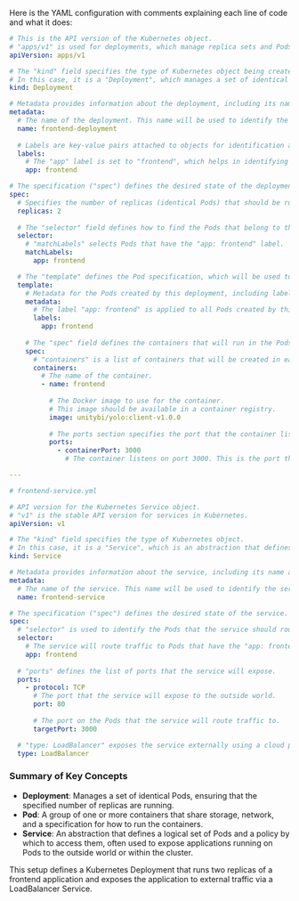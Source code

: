 Here is the YAML configuration with comments explaining each line of code and what it does:

```yaml
# This is the API version of the Kubernetes object. 
# "apps/v1" is used for deployments, which manage replica sets and Pods.
apiVersion: apps/v1

# The "kind" field specifies the type of Kubernetes object being created.
# In this case, it is a "Deployment", which manages a set of identical Pods.
kind: Deployment

# Metadata provides information about the deployment, including its name and labels.
metadata:
  # The name of the deployment. This name will be used to identify the deployment.
  name: frontend-deployment
  
  # Labels are key-value pairs attached to objects for identification and grouping.
  labels:
    # The "app" label is set to "frontend", which helps in identifying and selecting this deployment.
    app: frontend

# The specification ("spec") defines the desired state of the deployment.
spec:
  # Specifies the number of replicas (identical Pods) that should be running at all times.
  replicas: 2
  
  # The "selector" field defines how to find the Pods that belong to this deployment.
  selector:
    # "matchLabels" selects Pods that have the "app: frontend" label.
    matchLabels:
      app: frontend

  # The "template" defines the Pod specification, which will be used to create the Pods.
  template:
    # Metadata for the Pods created by this deployment, including labels.
    metadata:
      # The label "app: frontend" is applied to all Pods created by this deployment.
      labels:
        app: frontend
    
    # The "spec" field defines the containers that will run in the Pods.
    spec:
      # "containers" is a list of containers that will be created in each Pod.
      containers:
        # The name of the container.
        - name: frontend
        
          # The Docker image to use for the container. 
          # This image should be available in a container registry.
          image: unitybi/yolo:client-v1.0.0
          
          # The ports section specifies the port that the container listens on.
          ports:
            - containerPort: 3000
              # The container listens on port 3000. This is the port that will be exposed to other services in the cluster.

---

# frontend-service.yml

# API version for the Kubernetes Service object.
# "v1" is the stable API version for services in Kubernetes.
apiVersion: v1

# The "kind" field specifies the type of Kubernetes object.
# In this case, it is a "Service", which is an abstraction that defines a logical set of Pods and a policy to access them.
kind: Service

# Metadata provides information about the service, including its name and labels.
metadata:
  # The name of the service. This name will be used to identify the service.
  name: frontend-service

# The specification ("spec") defines the desired state of the service.
spec:
  # "selector" is used to identify the Pods that the service should route traffic to.
  selector:
    # The service will route traffic to Pods that have the "app: frontend" label.
    app: frontend
  
  # "ports" defines the list of ports that the service will expose.
  ports:
    - protocol: TCP
      # The port that the service will expose to the outside world.
      port: 80
      
      # The port on the Pods that the service will route traffic to.
      targetPort: 3000

  # "type: LoadBalancer" exposes the service externally using a cloud provider's load balancer.
  type: LoadBalancer
```

### Summary of Key Concepts

- **Deployment**: Manages a set of identical Pods, ensuring that the specified number of replicas are running.
- **Pod**: A group of one or more containers that share storage, network, and a specification for how to run the containers.
- **Service**: An abstraction that defines a logical set of Pods and a policy by which to access them, often used to expose applications running on Pods to the outside world or within the cluster.

This setup defines a Kubernetes Deployment that runs two replicas of a frontend application and exposes the application to external traffic via a LoadBalancer Service.

